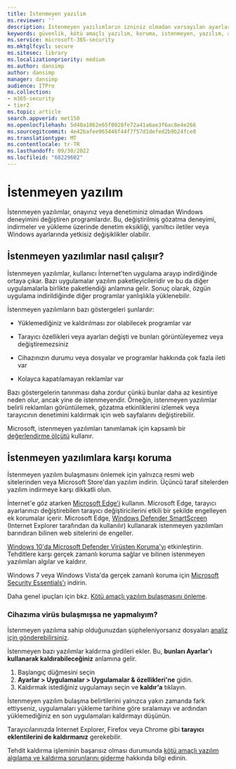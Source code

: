 ```yaml
---
title: İstenmeyen yazılım
ms.reviewer: ''
description: İstenmeyen yazılımların izniniz olmadan varsayılan ayarlarınızı nasıl değiştirebileceği ve kendinizi korumak için yapabilecekleriniz hakkında bilgi edinin.
keywords: güvenlik, kötü amaçlı yazılım, koruma, istenmeyen, yazılım, alter, enfekte, istenmeyen yazılım, yazılım paketleyiciler, tarayıcı değiştiriciler, gizlilik, güvenlik, bilgi işlem deneyimi, bulaşmayı önleme, çözüm, WDSI, MMPC, Microsoft Kötü Amaçlı Yazılımdan Koruma Merkezi, virüs araştırma tehditleri, araştırma kötü amaçlı yazılımları, Pc koruması, bilgisayar bulaşması, virüs bulaşması, açıklamalar, düzeltme, en son tehditler
ms.service: microsoft-365-security
ms.mktglfcycl: secure
ms.sitesec: library
ms.localizationpriority: medium
ms.author: dansimp
author: dansimp
manager: dansimp
audience: ITPro
ms.collection:
- m365-security
- tier2
ms.topic: article
search.appverid: met150
ms.openlocfilehash: 5d40a1862e65f0028fe72a41a6ae3f6ac8e4e266
ms.sourcegitcommit: 4e42bafee965446f44f7f57d1defed2b9b24fce8
ms.translationtype: MT
ms.contentlocale: tr-TR
ms.lasthandoff: 09/30/2022
ms.locfileid: "68229602"
---
```

# <a name="unwanted-software"></a>İstenmeyen yazılım

İstenmeyen yazılımlar, onayınız veya denetiminiz olmadan Windows deneyimini değiştiren programlardır. Bu, değiştirilmiş gözatma deneyimi, indirmeler ve yükleme üzerinde denetim eksikliği, yanıltıcı iletiler veya Windows ayarlarında yetkisiz değişiklikler olabilir.

## <a name="how-unwanted-software-works"></a>İstenmeyen yazılımlar nasıl çalışır?

İstenmeyen yazılımlar, kullanıcı İnternet'ten uygulama arayıp indirdiğinde ortaya çıkar. Bazı uygulamalar yazılım paketleyicileridir ve bu da diğer uygulamalarla birlikte paketlendiği anlamına gelir. Sonuç olarak, özgün uygulama indirildiğinde diğer programlar yanlışlıkla yüklenebilir.

İstenmeyen yazılımların bazı göstergeleri şunlardır:

- Yüklemediğiniz ve kaldırılması zor olabilecek programlar var

- Tarayıcı özellikleri veya ayarları değişti ve bunları görüntüleyemez veya değiştiremezsiniz

- Cihazınızın durumu veya dosyalar ve programlar hakkında çok fazla ileti var

- Kolayca kapatılamayan reklamlar var

Bazı göstergelerin tanınması daha zordur çünkü bunlar daha az kesintiye neden olur, ancak yine de istenmeyendir. Örneğin, istenmeyen yazılımlar belirli reklamları görüntülemek, gözatma etkinliklerini izlemek veya tarayıcının denetimini kaldırmak için web sayfalarını değiştirebilir.

Microsoft, istenmeyen yazılımları tanımlamak için kapsamlı bir [değerlendirme ölçütü](criteria.md) kullanır.

## <a name="how-to-protect-against-unwanted-software"></a>İstenmeyen yazılımlara karşı koruma

İstenmeyen yazılım bulaşmasını önlemek için yalnızca resmi web sitelerinden veya Microsoft Store'dan yazılım indirin. Üçüncü taraf sitelerden yazılım indirmeye karşı dikkatli olun.

İnternet'e göz atarken [Microsoft Edge'i](/microsoft-edge/deploy/index) kullanın. Microsoft Edge, tarayıcı ayarlarınızı değiştirebilen tarayıcı değiştiricilerini etkili bir şekilde engelleyen ek korumalar içerir. Microsoft Edge, [Windows Defender SmartScreen](/microsoft-edge/deploy/index) (Internet Explorer tarafından da kullanılır) kullanarak istenmeyen yazılımları barındıran bilinen web sitelerini de engeller.

[Windows 10'da Microsoft Defender Virüsten Koruma'yı](/microsoft-365/security/defender-endpoint/microsoft-defender-antivirus-in-windows-10) etkinleştirin. Tehditlere karşı gerçek zamanlı koruma sağlar ve bilinen istenmeyen yazılımları algılar ve kaldırır.

Windows 7 veya Windows Vista'da gerçek zamanlı koruma için [Microsoft Security Essentials'ı](https://www.microsoft.com/download/details.aspx?id=5201) indirin.

Daha genel ipuçları için bkz. [Kötü amaçlı yazılım bulaşmasını önleme](prevent-malware-infection.md).

### <a name="what-should-i-do-if-my-device-is-infected"></a>Cihazıma virüs bulaşmışsa ne yapmalıyım? 

İstenmeyen yazılıma sahip olduğunuzdan şüpheleniyorsanız dosyaları [analiz için gönderebilirsiniz](https://www.microsoft.com/wdsi/filesubmission).

İstenmeyen bazı yazılımlar kaldırma girdileri ekler. Bu, **bunları Ayarlar'ı kullanarak kaldırabileceğiniz** anlamına gelir.
1. Başlangıç düğmesini seçin
2. **Ayarlar > Uygulamalar > Uygulamalar & özellikleri'ne** gidin.
3. Kaldırmak istediğiniz uygulamayı seçin ve **kaldır'a** tıklayın.

İstenmeyen yazılım bulaşma belirtilerini yalnızca yakın zamanda fark ettiyseniz, uygulamaları yükleme tarihine göre sıralamayı ve ardından yüklemediğiniz en son uygulamaları kaldırmayı düşünün.

Tarayıcılarınızda Internet Explorer, Firefox veya Chrome gibi **tarayıcı eklentilerini de kaldırmanız** gerekebilir.

Tehdit kaldırma işleminin başarısız olması durumunda [kötü amaçlı yazılım algılama ve kaldırma sorunlarını giderme](https://support.microsoft.com/help/4466982/windows-10-troubleshoot-problems-with-detecting-and-removing-malware) hakkında bilgi edinin.